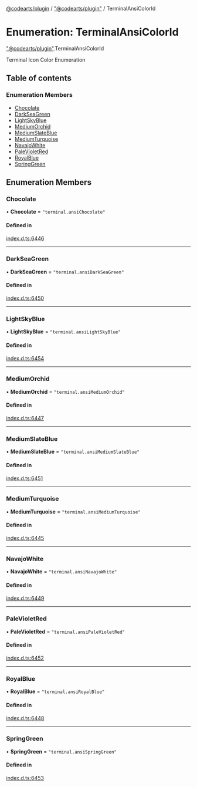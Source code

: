 [@codearts/plugin](../README.md) / ["@codearts/plugin"](../modules/_codearts_plugin_.md) / TerminalAnsiColorId

# Enumeration: TerminalAnsiColorId

["@codearts/plugin"](../modules/_codearts_plugin_.md).TerminalAnsiColorId

Terminal Icon Color Enumeration

## Table of contents

### Enumeration Members

- [Chocolate](codearts_plugin_.TerminalAnsiColorId.md#chocolate)
- [DarkSeaGreen](codearts_plugin_.TerminalAnsiColorId.md#darkseagreen)
- [LightSkyBlue](codearts_plugin_.TerminalAnsiColorId.md#lightskyblue)
- [MediumOrchid](codearts_plugin_.TerminalAnsiColorId.md#mediumorchid)
- [MediumSlateBlue](codearts_plugin_.TerminalAnsiColorId.md#mediumslateblue)
- [MediumTurquoise](codearts_plugin_.TerminalAnsiColorId.md#mediumturquoise)
- [NavajoWhite](codearts_plugin_.TerminalAnsiColorId.md#navajowhite)
- [PaleVioletRed](codearts_plugin_.TerminalAnsiColorId.md#palevioletred)
- [RoyalBlue](codearts_plugin_.TerminalAnsiColorId.md#royalblue)
- [SpringGreen](codearts_plugin_.TerminalAnsiColorId.md#springgreen)

## Enumeration Members

### Chocolate

• **Chocolate** = ``"terminal.ansiChocolate"``

#### Defined in

[index.d.ts:6446](https://github.com/shuyaqian/cloudide-plugin-api/blob/5b69219/index.d.ts#L6446)

___

### DarkSeaGreen

• **DarkSeaGreen** = ``"terminal.ansiDarkSeaGreen"``

#### Defined in

[index.d.ts:6450](https://github.com/shuyaqian/cloudide-plugin-api/blob/5b69219/index.d.ts#L6450)

___

### LightSkyBlue

• **LightSkyBlue** = ``"terminal.ansiLightSkyBlue"``

#### Defined in

[index.d.ts:6454](https://github.com/shuyaqian/cloudide-plugin-api/blob/5b69219/index.d.ts#L6454)

___

### MediumOrchid

• **MediumOrchid** = ``"terminal.ansiMediumOrchid"``

#### Defined in

[index.d.ts:6447](https://github.com/shuyaqian/cloudide-plugin-api/blob/5b69219/index.d.ts#L6447)

___

### MediumSlateBlue

• **MediumSlateBlue** = ``"terminal.ansiMediumSlateBlue"``

#### Defined in

[index.d.ts:6451](https://github.com/shuyaqian/cloudide-plugin-api/blob/5b69219/index.d.ts#L6451)

___

### MediumTurquoise

• **MediumTurquoise** = ``"terminal.ansiMediumTurquoise"``

#### Defined in

[index.d.ts:6445](https://github.com/shuyaqian/cloudide-plugin-api/blob/5b69219/index.d.ts#L6445)

___

### NavajoWhite

• **NavajoWhite** = ``"terminal.ansiNavajoWhite"``

#### Defined in

[index.d.ts:6449](https://github.com/shuyaqian/cloudide-plugin-api/blob/5b69219/index.d.ts#L6449)

___

### PaleVioletRed

• **PaleVioletRed** = ``"terminal.ansiPaleVioletRed"``

#### Defined in

[index.d.ts:6452](https://github.com/shuyaqian/cloudide-plugin-api/blob/5b69219/index.d.ts#L6452)

___

### RoyalBlue

• **RoyalBlue** = ``"terminal.ansiRoyalBlue"``

#### Defined in

[index.d.ts:6448](https://github.com/shuyaqian/cloudide-plugin-api/blob/5b69219/index.d.ts#L6448)

___

### SpringGreen

• **SpringGreen** = ``"terminal.ansiSpringGreen"``

#### Defined in

[index.d.ts:6453](https://github.com/shuyaqian/cloudide-plugin-api/blob/5b69219/index.d.ts#L6453)
